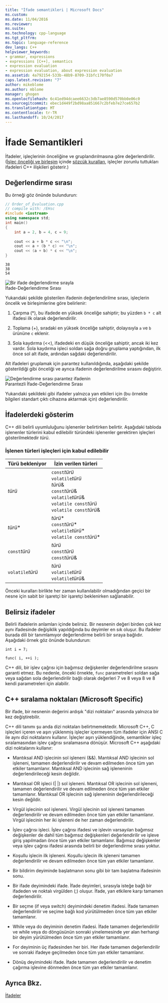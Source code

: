 ```yaml
---
title: "İfade semantikleri | Microsoft Docs"
ms.custom: 
ms.date: 11/04/2016
ms.reviewer: 
ms.suite: 
ms.technology: cpp-language
ms.tgt_pltfrm: 
ms.topic: language-reference
dev_langs: C++
helpviewer_keywords:
- grammar, expressions
- expressions [C++], semantics
- expression evaluation
- expression evaluation, about expression evaluation
ms.assetid: 4a792154-533b-48b9-8709-31bfc170f0a7
caps.latest.revision: "7"
author: mikeblome
ms.author: mblome
manager: ghogen
ms.openlocfilehash: 6c41ed94dcaee6632c3db7ae8590d570bb0e06c0
ms.sourcegitcommit: ebec1d449f2bd98aa851667c2bfeb7e27ce657b2
ms.translationtype: MT
ms.contentlocale: tr-TR
ms.lasthandoff: 10/24/2017
---
```

# <a name="semantics-of-expressions"></a>İfade Semantikleri
İfadeler, işleçlerinin önceliğine ve gruplandırılmasına göre değerlendirilir. ([İşleç önceliği ve birleşim](../cpp/cpp-built-in-operators-precedence-and-associativity.md) içinde [sözcük kuralları](../cpp/lexical-conventions.md), işleçler zorunlu tuttukları ifadeleri C++ ilişkileri gösterir.)  
  
## <a name="order-of-evaluation"></a>Değerlendirme sırası  
 Bu örneği göz önünde bulundurun:  
  
```cpp  
// Order_of_Evaluation.cpp  
// compile with: /EHsc  
#include <iostream>  
using namespace std;  
int main()  
{  
    int a = 2, b = 4, c = 9;  
  
    cout << a + b * c << "\n";  
    cout << a + (b * c) << "\n";  
    cout << (a + b) * c << "\n";  
}  
```  
  
```Output  
38  
38  
54  
```  
  
 ![Bir ifade değerlendirme sırayla](../cpp/media/vc38zv1.gif "vc38ZV1")  
İfade-Değerlendirme Sırası  
  
 Yukarıdaki şekilde gösterilen ifadenin değerlendirilme sırası, işleçlerin öncelik ve birleşimlerine göre belirlenir:  
  
1.  Çarpma (*), bu ifadede en yüksek önceliğe sahiptir; bu yüzden `b * c` alt ifadesi ilk olarak değerlendirilir.  
  
2.  Toplama (+), sıradaki en yüksek önceliğe sahiptir, dolayısıyla `a` ve `b` ürününe `c` eklenir.  
  
3.  Sola kaydırma (<<), ifadedeki en düşük önceliğe sahiptir, ancak iki kez vardır. Sola kaydırma işleci soldan sağa doğru gruplama yaptığından, ilk önce sol alt ifade, ardından sağdaki değerlendirilir.  
  
 Alt ifadeleri gruplamak için parantez kullanıldığında, aşağıdaki şekilde gösterildiği gibi önceliği ve ayrıca ifadenin değerlendirilme sırasını değiştirir.  
  
 ![Değerlendirme sırası parantez ifadenin](../cpp/media/vc38zv2.gif "vc38ZV2")  
Parantezli İfade-Değerlendirme Sırası  
  
 Yukarıdaki şekildeki gibi ifadeler yalnızca yan etkileri için (bu örnekte bilgileri standart çıktı cihazına aktarmak için) değerlendirilir.  
  
## <a name="notation-in-expressions"></a>İfadelerdeki gösterim  
 C++ dili belirli uyumluluğunu işlenenler belirtirken belirtir. Aşağıdaki tabloda işlenenler türlerini kabul edilebilir türündeki işlenenler gerektiren işleçleri gösterilmektedir *türü*.  
  
### <a name="operand-types-acceptable-to-operators"></a>İşlenen türleri işleçleri için kabul edilebilir  
  
|Türü bekleniyor|İzin verilen türleri|  
|-------------------|-------------------|  
|*türü*|`const`*türü*<br /> `volatile`*türü*<br /> *türü*&<br /> `const`*türü*&<br /> `volatile`*türü*&<br /> `volatile const`*türü*<br /> `volatile const`*türü*&|  
|*türü*\*|*türü*\*<br /> `const`*türü*\*<br /> `volatile`*türü*\*<br /> `volatile const`*türü*\*|  
|`const`*türü*|*türü*<br /> `const`*türü*<br />`const`*türü*&|  
|`volatile`*türü*|*türü*<br /> `volatile`*türü*<br /> `volatile`*türü*&|  
  
 Önceki kuralları birlikte her zaman kullanılabilir olmadığından geçici bir nesne için sabit bir işaretçi bir işaretçi beklenirken sağlanabilir.  
  
## <a name="ambiguous-expressions"></a>Belirsiz ifadeler  
 Belirli ifadelerin anlamları içinde belirsiz. Bir nesnenin değeri birden çok kez aynı ifadesinde değişiklik yapıldığında bu deyimler en sık oluşur. Bu ifadeler burada dili bir tanımlamıyor değerlendirme belirli bir sıraya bağlıdır. Aşağıdaki örnek göz önünde bulundurun:  
  
```  
int i = 7;  
  
func( i, ++i );  
```  
  
 C++ dili, bir işlev çağrısı için bağımsız değişkenler değerlendirilme sırasını garanti etmez. Bu nedenle, önceki örnekte, `func` parametreleri soldan sağa veya sağdan sola değerlendirilir bağlı olarak değerleri 7 ve 8 veya 8 ve 8 kendi parametreleri için alabilir.  
  
## <a name="c-sequence-points-microsoft-specific"></a>C++ sıralama noktaları (Microsoft Specific)  
 Bir ifade, bir nesnenin değerini ardışık "dizi noktaları" arasında yalnızca bir kez değiştirebilir.  
  
 C++ dili tanımı şu anda dizi noktaları belirtmemektedir. Microsoft C++, C işleçleri içeren ve aşırı yüklenmiş işleçler içermeyen tüm ifadeler için ANSI C ile aynı dizi noktalarını kullanır. İşleçler aşırı yüklendiğinde, semantikler işleç sıralamasından işlev çağrısı sıralamasına dönüşür. Microsoft C++ aşağıdaki dizi noktalarını kullanır:  
  
-   Mantıksal AND işlecinin sol işleneni (&&). Mantıksal AND işlecinin sol işleneni, tamamen değerlendirilir ve devam edilmeden önce tüm yan etkiler tamamlanır. Mantıksal AND işlecinin sağ işleneninin değerlendirileceği kesin değildir.  
  
-   Mantıksal OR işleci (&#124; &#124;) sol işleneni. Mantıksal OR işlecinin sol işleneni, tamamen değerlendirilir ve devam edilmeden önce tüm yan etkiler tamamlanır. Mantıksal OR işlecinin sağ işleneninin değerlendirileceği kesin değildir.  
  
-   Virgül işlecinin sol işleneni. Virgül işlecinin sol işleneni tamamen değerlendirilir ve devam edilmeden önce tüm yan etkiler tamamlanır. Virgül işlecinin her iki işleneni de her zaman değerlendirilir.  
  
-   İşlev çağrısı işleci. İşlev çağrısı ifadesi ve işlevin varsayılan bağımsız değişkenler de dahil tüm bağımsız değişkenleri değerlendirilir ve işleve giriş yapılmadan önce tüm yan etkiler tamamlanır. Bağımsız değişkenler veya işlev çağrısı ifadesi arasında belirli bir değerlendirme sırası yoktur.  
  
-   Koşullu işlecin ilk işleneni. Koşullu işlecin ilk işleneni tamamen değerlendirilir ve devam edilmeden önce tüm yan etkiler tamamlanır.  
  
-   Bir bildirim deyiminde başlatmanın sonu gibi bir tam başlatma ifadesinin sonu.  
  
-   Bir ifade deyimindeki ifade. İfade deyimleri, sırasıyla isteğe bağlı bir ifadeden ve noktalı virgülden (;) oluşur. İfade, yan etkilere karşı tamamen değerlendirilir.  
  
-   Bir seçme (if veya switch) deyimindeki denetim ifadesi. İfade tamamen değerlendirilir ve seçime bağlı kod yürütülmeden önce tüm yan etkiler tamamlanır.  
  
-   While veya do deyiminin denetim ifadesi. İfade tamamen değerlendirilir ve while veya do döngüsünün sonraki yinelemesinde yer alan herhangi bir deyim yürütülmeden önce tüm yan etkiler tamamlanır.  
  
-   For deyiminin üç ifadesinden her biri. Her ifade tamamen değerlendirilir ve sonraki ifadeye geçilmeden önce tüm yan etkiler tamamlanır.  
  
-   Dönüş deyimindeki ifade. İfade tamamen değerlendirilir ve denetim çağırma işlevine dönmeden önce tüm yan etkiler tamamlanır.  
  
## <a name="see-also"></a>Ayrıca Bkz.  
 [İfadeler](../cpp/expressions-cpp.md)